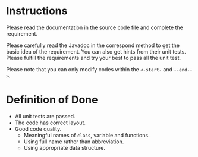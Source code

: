 # Instructions

Please read the documentation in the source code file and complete the requirement.

Please carefully read the Javadoc in the correspond method to get the basic idea of the requirement. You can also get hints from their unit tests. Please fulfill the requirements and try your best to pass all the unit test.

Please note that you can only modify codes within the `<-start-` and `--end-->`.

# Definition of Done

* All unit tests are passed.
* The code has correct layout.
* Good code quality.
  * Meaningful names of `class`, variable and functions.
  * Using full name rather than abbreviation.
  * Using appropriate data structure.